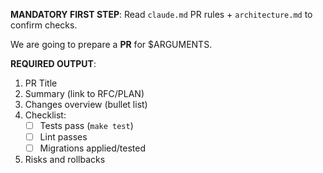**MANDATORY FIRST STEP**: Read `claude.md` PR rules + `architecture.md` to confirm checks.

We are going to prepare a **PR** for $ARGUMENTS.

**REQUIRED OUTPUT**:
1. PR Title
2. Summary (link to RFC/PLAN)
3. Changes overview (bullet list)
4. Checklist:
    - [ ] Tests pass (`make test`)
    - [ ] Lint passes
    - [ ] Migrations applied/tested
5. Risks and rollbacks
